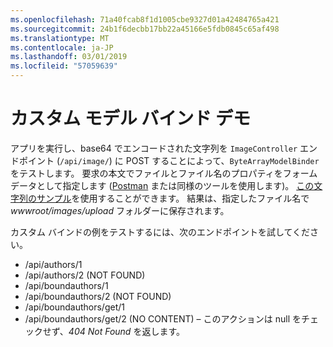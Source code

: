 ```yaml
---
ms.openlocfilehash: 71a40fcab8f1d1005cbe9327d01a42484765a421
ms.sourcegitcommit: 24b1f6decbb17bb22a45166e5fdb0845c65af498
ms.translationtype: MT
ms.contentlocale: ja-JP
ms.lasthandoff: 03/01/2019
ms.locfileid: "57059639"
---
```

# <a name="custom-model-binding-demo"></a>カスタム モデル バインド デモ

アプリを実行し、base64 でエンコードされた文字列を `ImageController` エンドポイント (`/api/image/`) に POST することによって、`ByteArrayModelBinder` をテストします。 要求の本文でファイルとファイル名のプロパティをフォーム データとして指定します ([Postman](https://www.getpostman.com/) または同様のツールを使用します)。 [この文字列のサンプル](Base64String.txt)を使用することができます。 結果は、指定したファイル名で *wwwroot/images/upload* フォルダーに保存されます。

カスタム バインドの例をテストするには、次のエンドポイントを試してください。

* /api/authors/1
* /api/authors/2 (NOT FOUND)
* /api/boundauthors/1
* /api/boundauthors/2 (NOT FOUND)
* /api/boundauthors/get/1
* /api/boundauthors/get/2 (NO CONTENT) &ndash; このアクションは null をチェックせず、*404 Not Found* を返します。
